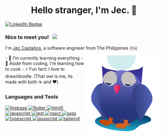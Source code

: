 <h1 align="center"> Hello stranger, I'm Jec. 👋</h1>

[![LinkedIn Badge](https://img.shields.io/badge/-jscastanos-blue?style=flat-square&logo=Linkedin&logoColor=white&link=https://www.linkedin.com/in/jscastanos/)](https://www.linkedin.com/in/jscastanos/)

### Nice to meet you! &nbsp; ![](https://visitor-badge.glitch.me/badge?page_id=jscastanos.jscastanos&style=flat-square&color=0088cc)

I'm [Jec Castaños](https://github.com/jscastanos), a software engineer from The Philippines 🇵🇭

<img id="owl-svg" align="right" src="./images/Night Owl.svg" height="250">
- 🌱 I’m currently learning everything
- 🥅 Aside from coding, I'm learning how to cook
- ⚡ Fun fact: I love to draw/doodle. (That owl is me, its made with both ☕ and ❤️)

### Languages and Tools

<p align="left">
  <a href="https://firebase.google.com/" target="_blank">
    <img src="https://www.vectorlogo.zone/logos/firebase/firebase-icon.svg" alt="firebase" width="40" height="40"/>
  </a>
  <a href="https://flutter.dev" target="_blank">
    <img src="https://www.vectorlogo.zone/logos/flutterio/flutterio-icon.svg" alt="flutter" width="40" height="40"/>
  </a>
  <a href="https://www.w3.org/html/" target="_blank">
    <img src="https://github.com/jscastanos/devicon/blob/master/icons/html5/html5-original.svg" alt="html5" width="40" height="40"/>
  </a>
  <a href="https://developer.mozilla.org/en-US/docs/Web/JavaScript" target="_blank">
    <img src="https://github.com/jscastanos/devicon/blob/master/icons/javascript/javascript-original.svg" alt="javascript" width="40" height="40"/>
  </a>
  <a href="https://jestjs.io" target="_blank">
    <img src="https://www.vectorlogo.zone/logos/jestjsio/jestjsio-icon.svg" alt="jest" width="40" height="40"/>
  </a>
  <a href="https://reactjs.org/" target="_blank">
    <img src="https://github.com/jscastanos/devicon/blob/master/icons/react/react-original-wordmark.svg" alt="react" width="40" height="40"/>
  </a>
  <a href="https://sass-lang.com" target="_blank">
    <img src="https://github.com/jscastanos/devicon/blob/master/icons/sass/sass-original.svg" alt="sass" width="40" height="40"/>
  </a>
  <a href="https://www.typescriptlang.org/" target="_blank">
    <img src="https://github.com/jscastanos/devicon/blob/master/icons/typescript/typescript-original.svg" alt="typescript" width="40" height="40"/>
  </a> 
  <a href="https://www.javascript.com/" target="_blank">
    <img src="https://github.com/jscastanos/devicon/blob/master/icons/javascript/javascript-original.svg" alt="javascript" width="40" height="40"/>
  </a> 
  <a href="https://tailwindcss.com/" target="_blank">
    <img src="https://github.com/jscastanos/devicon/blob/master/icons/tailwindcss/tailwindcss-plain.svg" alt="tailwind" width="40" height="40"/>
  </a> 
</p>